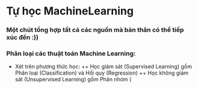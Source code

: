 # Tự học MachineLearning

### Một chút tổng hợp tất cả các nguồn mà bản thân có thể tiếp xúc đến :))
### Phân loại các thuật toán Machine Learning:

- Xét trên phương thức học:
++ Học giám sát (Supervised Learning) gồm Phân loại (Classification) và Hồi quy (Regression)
++ Học không giám sát (Unsupervised Learning) gồm Phân nhóm (
